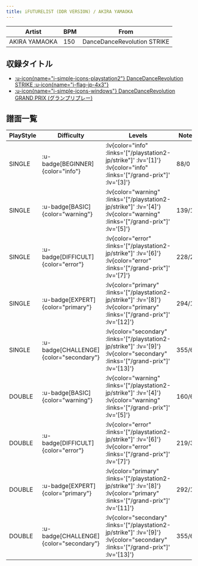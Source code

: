 ```yaml
---
title: iFUTURELIST (DDR VERSION) / AKIRA YAMAOKA
---
```


|Artist|BPM|From|
|------|---|----|
|AKIRA YAMAOKA|150|DanceDanceRevolution STRIKE|

## 収録タイトル

- [ :u-icon{name="i-simple-icons-playstation2"} DanceDanceRevolution STRIKE :u-icon{name="i-flag-jp-4x3"} ](/playstation2-jp/strike)
- [ :u-icon{name="i-simple-icons-windows"} DanceDanceRevolution GRAND PRIX (グランプリプレー)](/grand-prix)

## 譜面一覧

|PlayStyle|Difficulty|Levels|Notes|Movie|
|---------|----------|------|-----|-----|
|SINGLE| :u-badge[BEGINNER]{color="info"} | :lv{color="info" :links='["/playstation2-jp/strike"]' :lv='[1]'}  :lv{color="info" :links='["/grand-prix"]' :lv='[3]'} |88/0||
|SINGLE| :u-badge[BASIC]{color="warning"} | :lv{color="warning" :links='["/playstation2-jp/strike"]' :lv='[4]'}  :lv{color="warning" :links='["/grand-prix"]' :lv='[5]'} |139/10||
|SINGLE| :u-badge[DIFFICULT]{color="error"} | :lv{color="error" :links='["/playstation2-jp/strike"]' :lv='[6]'}  :lv{color="error" :links='["/grand-prix"]' :lv='[7]'} |228/29||
|SINGLE| :u-badge[EXPERT]{color="primary"} | :lv{color="primary" :links='["/playstation2-jp/strike"]' :lv='[8]'}  :lv{color="primary" :links='["/grand-prix"]' :lv='[12]'} |294/10||
|SINGLE| :u-badge[CHALLENGE]{color="secondary"} | :lv{color="secondary" :links='["/playstation2-jp/strike"]' :lv='[9]'}  :lv{color="secondary" :links='["/grand-prix"]' :lv='[13]'} |355/6||
|DOUBLE| :u-badge[BASIC]{color="warning"} | :lv{color="warning" :links='["/playstation2-jp/strike"]' :lv='[4]'}  :lv{color="warning" :links='["/grand-prix"]' :lv='[5]'} |160/6||
|DOUBLE| :u-badge[DIFFICULT]{color="error"} | :lv{color="error" :links='["/playstation2-jp/strike"]' :lv='[6]'}  :lv{color="error" :links='["/grand-prix"]' :lv='[7]'} |219/33||
|DOUBLE| :u-badge[EXPERT]{color="primary"} | :lv{color="primary" :links='["/playstation2-jp/strike"]' :lv='[8]'}  :lv{color="primary" :links='["/grand-prix"]' :lv='[11]'} |292/10||
|DOUBLE| :u-badge[CHALLENGE]{color="secondary"} | :lv{color="secondary" :links='["/playstation2-jp/strike"]' :lv='[9]'}  :lv{color="secondary" :links='["/grand-prix"]' :lv='[13]'} |355/6||
